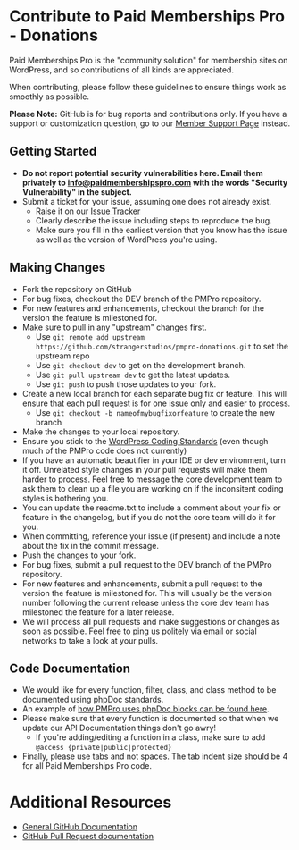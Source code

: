 # Contribute to Paid Memberships Pro - Donations

Paid Memberships Pro is the "community solution" for membership sites on WordPress, and so contributions of all kinds are appreciated.

When contributing, please follow these guidelines to ensure things work as smoothly as possible.

__Please Note:__ GitHub is for bug reports and contributions only. If you have a support or customization question, go to our [Member Support Page](https://www.paidmembershipspro.com/support/) instead.

## Getting Started

* __Do not report potential security vulnerabilities here. Email them privately to [info@paidmembershipspro.com](mailto:info@paidmembershipspro.com) with the words "Security Vulnerability" in the subject.__
* Submit a ticket for your issue, assuming one does not already exist.
  * Raise it on our [Issue Tracker](https://github.com/strangerstudios/pmpro-donations/issues/new/choose)
  * Clearly describe the issue including steps to reproduce the bug.
  * Make sure you fill in the earliest version that you know has the issue as well as the version of WordPress you're using.

## Making Changes

* Fork the repository on GitHub
* For bug fixes, checkout the DEV branch of the PMPro repository.
* For new features and enhancements, checkout the branch for the version the feature is milestoned for.
* Make sure to pull in any "upstream" changes first.
	* Use `git remote add upstream https://github.com/strangerstudios/pmpro-donations.git` to set the upstream repo
	* Use `git checkout dev` to get on the development branch.
	* Use `git pull upstream dev` to get the latest updates.
	* Use `git push` to push those updates to your fork.
* Create a new local branch for each separate bug fix or feature. This will ensure that each pull request is for one issue only and easier to process.
	* Use `git checkout -b nameofmybugfixorfeature` to create the new branch
* Make the changes to your local repository.
* Ensure you stick to the [WordPress Coding Standards](https://codex.wordpress.org/WordPress_Coding_Standards) (even though much of the PMPro code does not currently)
* If you have an automatic beautifier in your IDE or dev environment, turn it off. Unrelated style changes in your pull requests will make them harder to process. Feel free to message the core development team to ask them to clean up a file you are working on if the inconsitent coding styles is bothering you.
* You can update the readme.txt to include a comment about your fix or feature in the changelog, but if you do not the core team will do it for you.
* When committing, reference your issue (if present) and include a note about the fix in the commit message.
* Push the changes to your fork.
* For bug fixes, submit a pull request to the DEV branch of the PMPro repository.
* For new features and enhancements, submit a pull request to the version the feature is milestoned for. This will usually be the version number following the current release unless the core dev team has milestoned the feature for a later release.
* We will process all pull requests and make suggestions or changes as soon as possible. Feel free to ping us politely via email or social networks to take a look at your pulls.

## Code Documentation

* We would like for every function, filter, class, and class method to be documented using phpDoc standards.
* An example of [how PMPro uses phpDoc blocks can be found here](https://gist.github.com/sunnyratilal/5308969).
* Please make sure that every function is documented so that when we update our API Documentation things don't go awry!
	* If you're adding/editing a function in a class, make sure to add `@access {private|public|protected}`
* Finally, please use tabs and not spaces. The tab indent size should be 4 for all Paid Memberships Pro code.

# Additional Resources
* [General GitHub Documentation](https://help.github.com/)
* [GitHub Pull Request documentation](https://help.github.com/send-pull-requests/)
